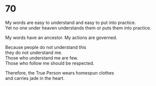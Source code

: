 # 70

My words are easy to understand and easy to put into practice.<br/>
Yet no one under heaven understands them or puts them into practice.<br/>

My words have an ancestor. My actions are governed.<br/>

Because people do not understand this<br/>
they do not understand me.<br/>
Those who understand me are few.<br/>
Those who follow me should be respected.<br/>

Therefore, the True Person wears homespun clothes<br/>
and carries jade in the heart.<br/>